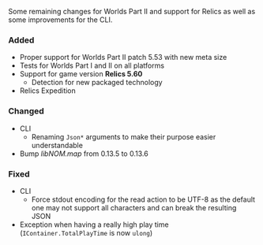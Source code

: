 Some remaining changes for Worlds Part II and support for Relics as well as some improvements for the CLI.

### Added
* Proper support for Worlds Part II patch 5.53 with new meta size
* Tests for Worlds Part I and II on all platforms
* Support for game version **Relics 5.60**
    * Detection for new packaged technology
* Relics Expedition

### Changed
* CLI
    * Renaming `Json*` arguments to make their purpose easier understandable
* Bump *libNOM.map* from 0.13.5 to 0.13.6

### Fixed
* CLI
    * Force stdout encoding for the read action to be UTF-8 as the default one may not support all characters and can break the resulting JSON
* Exception when having a really high play time (`IContainer.TotalPlayTime` is now `ulong`)
